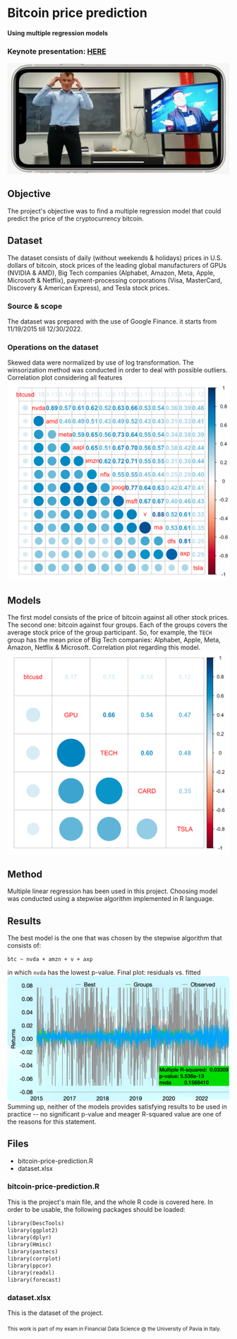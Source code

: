 # Bitcoin price prediction
#### Using multiple regression models
### Keynote presentation: [HERE](https://www.youtube.com/watch?v=lG2Rm_B1u7E)

![YouTube screenshot](preview.png)

## Objective
The project's objective was to find a multiple regression model that could predict the price of the cryptocurrency bitcoin.

## Dataset
The dataset consists of daily (without weekends & holidays) prices in U.S. dollars of bitcoin, stock prices of the leading global manufacturers of GPUs (NVIDIA & AMD), Big Tech companies (Alphabet, Amazon, Meta, Apple, Microsoft & Netflix), payment-processing corporations (Visa, MasterCard, Discovery & 
American Express), and Tesla stock prices.
### Source & scope
The dataset was prepared with the use of Google Finance. it starts from 11/19/2015 till 12/30/2022.
### Operations on the dataset
Skewed data were normalized by use of log transformation. The winsorization method was conducted in order to deal with possible outliers.
Correlation plot considering all features
![cor1](cor1.png)

## Models
The first model consists of the price of bitcoin against all other stock prices. The second one: bitcoin against four groups. Each of the groups covers the average stock price of the group participant. So, for example, the `TECH` group has the mean price of Big Tech companies: Alphabet, Apple, Meta, Amazon, Netflix & Microsoft.
Correlation plot regarding this model.
![cor2](cor2.png)
## Method
Multiple linear regression has been used in this project. Choosing model was conducted using a stepwise algorithm implemented in R language. 
## Results
The best model is the one that was chosen by the stepwise algorithm that
consists of:
```
btc ~ nvda + amzn + v + axp
```
in which `nvda` has the lowest p-value.
Final plot: residuals vs. fitted
![residuals](residuals.png)
Summing up, neither of the models provides satisfying results to be used in practice -- no significant p-value and meager R-squared value are one of the reasons for this statement. 

## Files
- bitcoin-price-prediction.R
- dataset.xlsx

### **bitcoin-price-prediction.R**
This is the project's main file, and the whole R code is covered here. In order to be usable, the following packages should be loaded:
```
library(DescTools)
library(ggplot2)
library(dplyr)
library(Hmisc)
library(pastecs)
library(corrplot)
library(ppcor)
library(readxl)
library(forecast)
```
 ### **dataset.xlsx**
This is the dataset of the project. 

<sub>This work is part of my exam in Financial Data Science @ the University of Pavia in Italy.</sub>